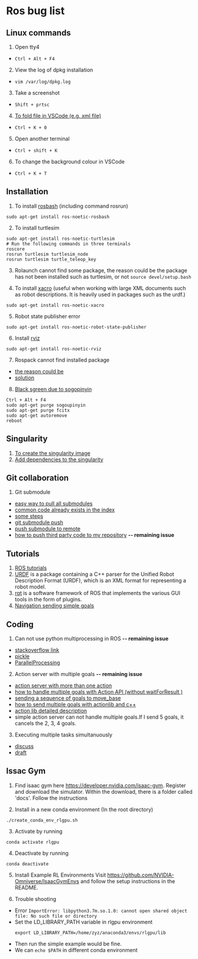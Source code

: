 # Ros bug list

## Linux commands
1. Open tty4
* `Ctrl + Alt + F4`

2. View the log of dpkg installation
* `vim /var/log/dpkg.log`

3. Take a screenshot
* `Shift + prtsc`

4. [To fold file in VSCode (e.g. xml file)](https://blog.csdn.net/wuyujin1997/article/details/108424032)
* `Ctrl + K + 0` 

5. Open another terminal 
* `Ctrl + shift + K`

6. To change the background colour in VSCode
* `Ctrl + K + T`

## Installation
1. To install [rosbash](http://wiki.ros.org/rosbash) (including command rosrun)
```
sudo apt-get install ros-noetic-rosbash
```

2. To install turtlesim
```
sudo apt-get install ros-noetic-turtlesim
# Run the following commands in three terminals
roscore
rosrun turtlesim turtlesim_node
rosrun turtlesim turtle_teleop_key
```

3. Rolaunch cannot find some package, the reason could be the package has not been installed such as turtlesim, or not ```source devel/setup.bash```

4. To install [xacro](http://wiki.ros.org/xacro)  (useful when working with large XML documents such as robot descriptions. It is heavily used in packages such as the urdf.)
```
sudo apt-get install ros-noetic-xacro
```

5. Robot state publisher error
```
sudo apt-get install ros-noetic-robot-state-publisher
```

6. Install [rviz](http://wiki.ros.org/rviz/UserGuide)
```
sudo apt-get install ros-noetic-rviz
```

7. Rospack cannot find installed package
* [the reason could be](https://blog.csdn.net/scx837685002/article/details/78249961)
* [solution](https://stackoverflow.com/questions/27053334/ros-package-not-found-after-catkin-make)

8. [Black sgreen due to sogopinyin](https://blog.csdn.net/Mr_Cat123/article/details/78573780)
```
Ctrl + Alt + F4
sudo apt-get purge sogoupinyin
sudo apt-get purge fcitx
sudo apt-get autoremove
reboot 
```

## Singularity
1. [To create the singularity image](https://github.com/yuezhezhang/discrete_active_inference/tree/main/singularity_environment)
2. [Add dependencies to the singularity](https://people.tuebingen.mpg.de/felixwidmaier/rrc2021/singularity.html#add-custom-dependencies-to-the-container)




## Git collaboration
1. Git submodule 
* [easy way to pull all submodules](https://stackoverflow.com/questions/1030169/easy-way-to-pull-latest-of-all-git-submodules)
* [common code already exists in the index](https://stackoverflow.com/questions/12898278/issue-with-adding-common-code-as-git-submodule-already-exists-in-the-index)
* [some steps](https://www.jianshu.com/p/9000cd49822c)
* [git submodule push](https://stackoverflow.com/questions/5814319/git-submodule-push/10878273#10878273)
* [push submodule to remote](https://stackoverflow.com/questions/8372625/git-how-to-push-submodule-to-a-remote-repository)
* [how to push third party code to my repository](https://segmentfault.com/a/1190000009928515) **-- remaining issue**

## Tutorials
1. [ROS tutorials](http://wiki.ros.org/ROS/Tutorials)
2. [URDF](http://wiki.ros.org/urdf) is a package containing a C++ parser for the Unified Robot Description Format (URDF), which is an XML format for representing a robot model. 
3. [rqt](http://wiki.ros.org/rqt) is a software framework of ROS that implements the various GUI tools in the form of plugins.
4. [Navigation sending simple goals](http://library.isr.ist.utl.pt/docs/roswiki/navigation%282f%29Tutorials%282f%29SendingSimpleGoals.html)

## Coding
1. Can not use python multiprocessing in ROS **-- remaining issue**
* [stackoverflow link](https://stackoverflow.com/questions/70968015/cant-use-pool-map-for-a-class-method-in-ros-python)
* [pickle](https://docs.python.org/3/library/pickle.html#what-can-be-pickled-and-unpickled)
* [ParallelProcessing](https://wiki.python.org/moin/ParallelProcessing)

2. Action server with multiple goals **-- remaining issue**
* [action server with more than one action](https://answers.ros.org/question/9776/action-server-with-more-than-one-action/)
* [how to handle multiple goals with Action API (without waitForResult )](https://answers.ros.org/question/292507/how-to-handle-multiple-goals-with-action-api-without-waitforresult/)
* [sending a sequence of goals to move_base](https://answers.ros.org/question/210987/sending-a-sequence-of-goals-to-move_base/)
* [how to send multiple goals with actionlib and c++](https://answers.ros.org/question/361326/how-to-send-multiple-goals-with-actionlib-and-c/)
* [action lib detailed description](http://wiki.ros.org/actionlib/DetailedDescription) 
* simple action server can not handle multiple goals.If I send 5 goals, it cancels the 2, 3, 4 goals.

3. Executing multiple tasks simultanuously
* [discuss](https://github.com/ros-planning/moveit/pull/2810)
* [draft](https://github.com/ros-planning/moveit/pull/2810)

## Issac Gym
1. Find isaac gym here https://developer.nvidia.com/isaac-gym. Register and download the simulator.  Within the download, there is a folder called 'docs'. Follow the instructions

2. Install in a new conda environment (In the root directory)
```
./create_conda_env_rlgpu.sh
```
3. Activate by running
```
conda activate rlgpu
```
4. Deactivate by running
```
conda deactivate
```
5. Install Example RL Environments
Visit https://github.com/NVIDIA-Omniverse/IsaacGymEnvs and follow the setup instructions in the README.

6. Trouble shooting
* Error `ImportError: libpython3.7m.so.1.0: cannot open shared object file: No such file or directory`
* Set the LD_LIBRARY_PATH variable in rlgpu environment 
   ```
   export LD_LIBRARY_PATH=/home/zyz/anaconda3/envs/rlgpu/lib
   ```
* Then run the simple example would be fine.
* We can `echo $PATH` in different conda environment
